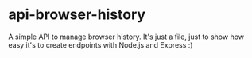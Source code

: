# api-browser-history
A simple API to manage browser history. It's just a file, just to show how easy it's to create endpoints with Node.js and Express :)
